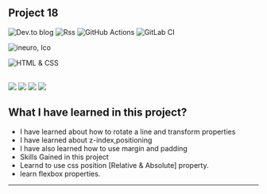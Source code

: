 ## Project 18 

![Dev.to blog](https://img.shields.io/badge/dev.to-0A0A0A?style=for-the-badge&logo=dev.to&logoColor=white)
![Rss](https://img.shields.io/badge/rss-F88900?style=for-the-badge&logo=rss&logoColor=white)
![GitHub Actions](https://img.shields.io/badge/github%20actions-%232671E5.svg?style=for-the-badge&logo=githubactions&logoColor=white)
![GitLab CI](https://img.shields.io/badge/gitlab%20ci-%23181717.svg?style=for-the-badge&logo=gitlab&logoColor=white)

![ineuro, lco](https://img.shields.io/badge/iNeuron-LCO-green)

![HTML & CSS](https://img.shields.io/badge/HTML-CSS-orange)

<br>
<span>
<img src="https://img.shields.io/badge/html5%20-%23E34F26.svg?&style=for-the-badge&logo=html5&logoColor=white"/>
<img src="https://img.shields.io/badge/css3%20-%231572B6.svg?&style=for-the-badge&logo=css3&logoColor=white"/>
<img src="https://img.shields.io/badge/git%20-%23404d59.svg?&style=for-the-badge&logo=git&logoColor=white"/>

<img src="https://img.shields.io/badge/github%20-%23121011.svg?&style=for-the-badge&logo=github&logoColor=white"/>

</span>


## What I have learned in this project?

  
  - I have learned about how to rotate a line and transform properties
  - I have learned about z-index,positioning
  - I have also learned how to use margin and padding
  - Skills Gained in this project
  - Learnd to use css position [Relative & Absolute] property.
  - learn flexbox properties.

---


